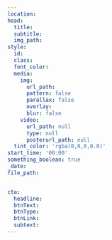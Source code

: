 ```yaml
---
location:
head:
  title:
  subtitle:
  img_path:
style:
  id:
  class:
  font_color:
  media:
    img:
      url_path:
      pattern: false
      parallax: false
      overlay:
      blur: false
    video:
      url_path: null
      type: null  
      posterurl_path: null  
  tint_color: 'rgba(0,0,0,0.0)'
start_time: '00:00'
something_boolean: true
_date: 
file_path:


cta:
  headline:
  btnText:
  btnType:
  btnLink:
  subtext:
---
```


